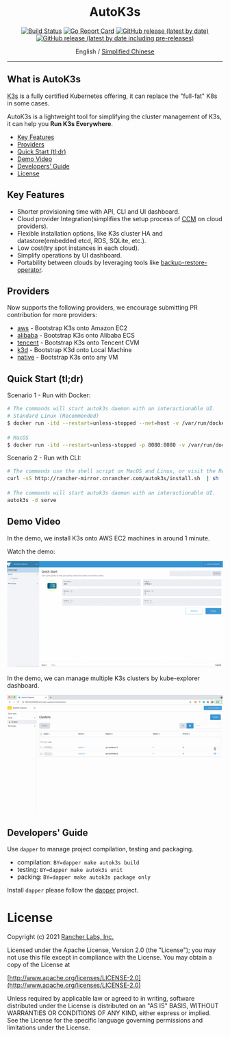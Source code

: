 <div align="center">
  <h1>AutoK3s</h1>
  <p>
    <a href="https://drone-pandaria.cnrancher.com/cnrancher/pandaria"><img alt="Build Status" src="http://drone-pandaria.cnrancher.com/api/badges/cnrancher/autok3s/status.svg"></a>
    <a href="https://goreportcard.com/report/github.com/cnrancher/autok3s"><img alt="Go Report Card" src="https://goreportcard.com/badge/github.com/cnrancher/autok3s"></a>
    <a href="https://github.com/cnrancher/autok3s/releases"><img alt="GitHub release (latest by date)" src="https://img.shields.io/github/v/release/cnrancher/autok3s?color=default&label=release&logo=github"></a>
    <a href="https://github.com/cnrancher/autok3s/releases"><img alt="GitHub release (latest by date including pre-releases)" src="https://img.shields.io/github/v/release/cnrancher/autok3s?include_prereleases&label=pre-release&logo=github"></a>
  </p>
  <span>English / </span> <a href="http://docs.rancher.cn/docs/k3s/autok3s/_index/">Simplified Chinese</a>
</div>

<hr />

## What is AutoK3s

[K3s](https://github.com/k3s-io/k3s) is a fully certified Kubernetes offering, it can replace the "full-fat" K8s in some cases.

AutoK3s is a lightweight tool for simplifying the cluster management of K3s, it can help you **Run K3s Everywhere**.

<!-- toc -->

- [Key Features](#key-features)
- [Providers](#providers)
- [Quick Start (tl;dr)](#quick-start-tldr)
- [Demo Video](#demo-video)
- [Developers' Guide](#developers-guide)
- [License](#license)

<!-- /toc -->

## Key Features

- Shorter provisioning time with API, CLI and UI dashboard.
- Cloud provider Integration(simplifies the setup process of [CCM](https://kubernetes.io/docs/concepts/architecture/cloud-controller) on cloud providers).
- Flexible installation options, like K3s cluster HA and datastore(embedded etcd, RDS, SQLite, etc.).
- Low cost(try spot instances in each cloud).
- Simplify operations by UI dashboard.
- Portability between clouds by leveraging tools like [backup-restore-operator](https://github.com/rancher/backup-restore-operator).

## Providers

Now supports the following providers, we encourage submitting PR contribution for more providers:

- [aws](docs/i18n/en_us/aws/README.md) - Bootstrap K3s onto Amazon EC2
- [alibaba](docs/i18n/en_us/alibaba/README.md) - Bootstrap K3s onto Alibaba ECS
- [tencent](docs/i18n/en_us/tencent/README.md) - Bootstrap K3s onto Tencent CVM
- [k3d](docs/i18n/en_us/k3d/README.md) - Bootstrap K3d onto Local Machine
- [native](docs/i18n/en_us/native/README.md) - Bootstrap K3s onto any VM

## Quick Start (tl;dr)

Scenario 1 - Run with Docker:

```bash
# The commands will start autok3s daemon with an interactionable UI.
# Standard Linux (Recommended)
$ docker run -itd --restart=unless-stopped --net=host -v /var/run/docker.sock:/var/run/docker.sock cnrancher/autok3s:v0.4.3

# MacOS 
$ docker run -itd --restart=unless-stopped -p 8080:8080 -v /var/run/docker.sock:/var/run/docker.sock cnrancher/autok3s:v0.4.3
```

Scenario 2 - Run with CLI:

```bash
# The commands use the shell script on MacOS and Linux, or visit the Releases page to download the executable for Windows.
curl -sS http://rancher-mirror.cnrancher.com/autok3s/install.sh  | sh

# The commands will start autok3s daemon with an interactionable UI.
autok3s -d serve
```

## Demo Video

In the demo, we install K3s onto AWS EC2 machines in around 1 minute.

Watch the demo:

![](docs/assets/autok3s-demo-min.gif)

In the demo, we can manage multiple K3s clusters by kube-explorer dashboard.

![](docs/assets/kube-explorer-demo.gif)

## Developers' Guide

Use `dapper` to manage project compilation, testing and packaging.

- compilation: `BY=dapper make autok3s build`
- testing: `BY=dapper make autok3s unit`
- packing: `BY=dapper make autok3s package only`

Install `dapper` please follow the [dapper](https://github.com/rancher/dapper) project.

# License

Copyright (c) 2021 [Rancher Labs, Inc.](http://rancher.com)

Licensed under the Apache License, Version 2.0 (the "License");
you may not use this file except in compliance with the License.
You may obtain a copy of the License at

[http://www.apache.org/licenses/LICENSE-2.0](http://www.apache.org/licenses/LICENSE-2.0)

Unless required by applicable law or agreed to in writing, software
distributed under the License is distributed on an "AS IS" BASIS,
WITHOUT WARRANTIES OR CONDITIONS OF ANY KIND, either express or implied.
See the License for the specific language governing permissions and
limitations under the License.
